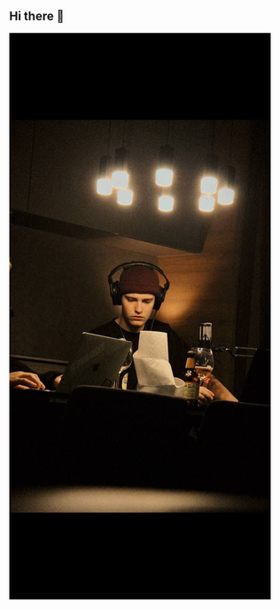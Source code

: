 ## Hi there 👋
<img src="https://github.com/Daniilllllll/Daniilllllll/blob/main/photo_2023-06-10_21-13-49.jpg">


